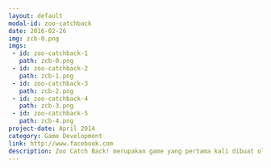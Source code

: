 ```yaml
---
layout: default
modal-id: zoo-catchback
date: 2016-02-26
img: zcb-0.png
imgs:
 - id: zoo-catchback-1
   path: zcb-0.png
 - id: zoo-catchback-2
   path: zcb-1.png
 - id: zoo-catchback-3
   path: zcb-2.png
 - id: zoo-catchback-4
   path: zcb-3.png
 - id: zoo-catchback-5
   path: zcb-4.png
project-date: April 2014
category: Game Development
link: http://www.facebook.com
description: Zoo Catch Back! merupakan game yang pertama kali dibuat oleh Tamatin Studio pada 2013 untuk mengikuti lomba Gemastik 6. Zoo Catch Back! berhasil mencapai final Gemastik 6 pada kategori game.<br><br>Zoo Catch Back! merupakan sebuah game yang berceritakan tentang penangkapan satwa-satwa hasil eksperimen gagal yang memiliki kekuatan aneh yang beragam. Pemain harus menangkap semua hewan agar tidak menyebabkan kerusakan yang parah dengan cara memecahkan persoalan geometri!
---
```

